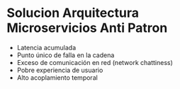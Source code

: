 # Solucion Arquitectura Microservicios Anti Patron
- Latencia acumulada
- Punto único de falla en la cadena
- Exceso de comunicación en red (network chattiness)
- Pobre experiencia de usuario
- Alto acoplamiento temporal